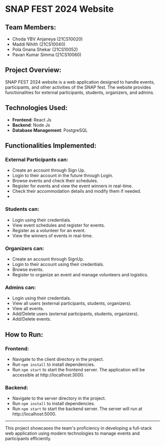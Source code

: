 # SNAP FEST 2024 Website
## Team Members:
- Choda YBV Anjaneya (21CS10020)
- Maddi Nihith (21CS10040)
- Pola Gnana Shekar (21CS10052)
- Pavan Kumar Simma (21CS10060)
## Project Overview:
SNAP FEST 2024 website is a web application designed to handle events, participants, and other activities of the SNAP fest. The website provides functionalities for external participants, students, organizers, and admins.

## Technologies Used:
- **Frontend**: React Js
- **Backend**: Node Js
- **Database Management**: PostgreSQL
## Functionalities Implemented:
### External Participants can:
- Create an account through Sign Up.
- Login to their account in the future through Login.
- Browse events and check their schedules.
- Register for events and view the event winners in real-time.
- Check their accommodation details and modify them if needed.
- 
### Students can:
- Login using their credentials.
- View event schedules and register for events.
- Register as a volunteer for an event.
- View the winners of events in real-time.
  
### Organizers can:
- Create an account through SignUp.
- Login to their account using their credentials.
- Browse events.
- Register to organize an event and manage volunteers and logistics.

### Admins can:
- Login using their credentials.
- View all users (external participants, students, organizers).
- View all events.
- Add/Delete users (external participants, students, organizers).
- Add/Delete events.

## How to Run:
### Frontend:
- Navigate to the client directory in the project.
- Run `npm install` to install dependencies.
- Run `npm start` to start the frontend server. The application will be accessible at http://localhost:3000.

### Backend:
- Navigate to the server directory in the project.
- Run `npm install` to install dependencies.
- Run `npm start` to start the backend server. The server will run at http://localhost:5000.
---
This project showcases the team's proficiency in developing a full-stack web application using modern technologies to manage events and participants efficiently.
